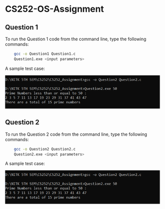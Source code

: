 
# CS252-OS-Assignment



## Question 1

To run the Question 1 code from the command line, type the following commands:

```bash
    gcc -o Question1 Question1.c
    Question1.exe <input parameters>
```

A sample test case:

![alt text](https://github.com/KaranTejas/CS252_Assignment/blob/main/Output/Question2Output.PNG)

## Question 2

To run the Question 2 code from the command line, type the following commands:

```bash
    gcc -o Question2 Question2.c
    Question2.exe <input parameters>
```

A sample test case:

![alt text](https://github.com/KaranTejas/CS252_Assignment/blob/main/Output/Question2Output.PNG)
